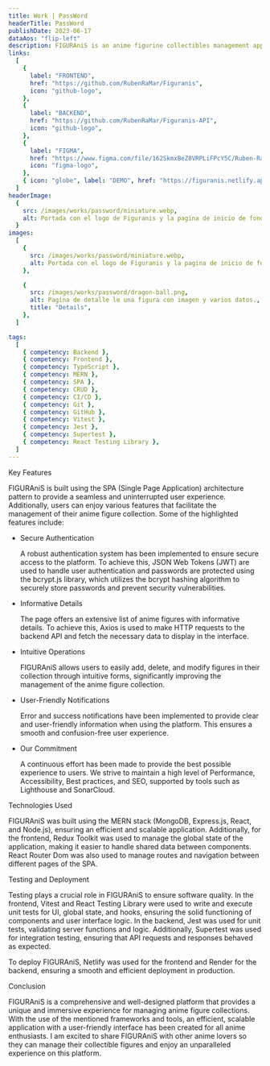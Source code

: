 ```yaml
---
title: Work | PassWord
headerTitle: PassWord
publishDate: 2023-06-17
dataAos: "flip-left"
description: FIGURAniS is an anime figurine collectibles management application. With FIGURAniS, you can read, add, edit, and delete anime figures from your collection.
links:
  [
    {
      label: "FRONTEND",
      href: "https://github.com/RubenRaMar/Figuranis",
      icon: "github-logo",
    },
    {
      label: "BACKEND",
      href: "https://github.com/RubenRaMar/Figuranis-API",
      icon: "github-logo",
    },
    {
      label: "FIGMA",
      href: "https://www.figma.com/file/162SkmxBeZ8VRPLiFPcY5C/Ruben-Ramirez-Final-Project-202304-bcn?type=design&node-id=54%3A361&mode=design&t=OwbVpZkXhJ74mG7x-1",
      icon: "figma-logo",
    },
    { icon: "globe", label: "DEMO", href: "https://figuranis.netlify.app" },
  ]
headerImage:
  {
    src: /images/works/password/miniature.webp,
    alt: Portada con el logo de Figuranis y la pagina de inicio de fondo.,
  }
images:
  [
    {
      src: /images/works/password/miniature.webp,
      alt: Portada con el logo de Figuranis y la pagina de inicio de fondo.,
    },

    {
      src: /images/works/password/dragon-ball.png,
      alt: Pagina de detalle le una figura con imagen y varios datos.,
      title: "Details",
    },
  ]

tags:
  [
    { competency: Backend },
    { competency: Frontend },
    { competency: TypeScript },
    { competency: MERN },
    { competency: SPA },
    { competency: CRUD },
    { competency: CI/CD },
    { competency: Git },
    { competency: GitHub },
    { competency: Vitest },
    { competency: Jest },
    { competency: Supertest },
    { competency: React Testing Library },
  ]
---
```


<article class="work-informations container-column with-background-image">
  <span class="work-informations__title">Key Features</span> 
  <span class="section-divider"></span>
  <p data-aos="zoom-in-up" data-aos-anchor-placement="top-bottom" class="work-informations__description"><span class="keyword">FIGURAniS</span> is built using the SPA (Single Page Application) architecture pattern to provide a seamless and uninterrupted user experience. Additionally, users can enjoy various features that facilitate the management of their <span class="keyword">anime figure</span> collection. Some of the highlighted features include:</p>
  <ul class="work-informations__list container-column">
    <li class="list__information container-column">
      <span class="information__title">Secure Authentication</span>
      <p data-aos="zoom-in" data-aos-anchor-placement="top-bottom" class="information__description">A robust authentication system has been implemented to ensure secure access to the platform. To achieve this, <span class="keyword">JSON Web Tokens (JWT)</span> are used to handle user authentication and passwords are protected using the <span class="keyword">bcrypt.js</span> library, which utilizes the <span class="keyword">bcrypt</span> hashing algorithm to securely store passwords and prevent security vulnerabilities.</p>
    </li>
    <li class="list__information container-column">
      <span class="information__title">Informative Details</span>
      <p data-aos="zoom-in" data-aos-anchor-placement="top-bottom" class="information__description">The page offers an extensive list of <span class="keyword">anime figures</span> with informative details. To achieve this, <span class="keyword">Axios</span> is used to make <span class="keyword">HTTP</span> requests to the backend <span class="keyword">API</span> and fetch the necessary data to display in the interface.</p>
    </li>
    <li class="list__information container-column">
      <span class="information__title">Intuitive Operations</span>
      <p data-aos="zoom-in" data-aos-anchor-placement="top-bottom" class="information__description"><span class="keyword">FIGURAniS</span> allows users to easily add, delete, and modify <span class="keyword">figures</span> in their collection through intuitive forms, significantly improving the management of the <span class="keyword">anime figure</span> collection.</p>
    </li>
    <li class="list__information container-column">
      <span class="information__title">User-Friendly Notifications</span>
      <p data-aos="zoom-in" data-aos-anchor-placement="top-bottom" class="information__description">Error and success notifications have been implemented to provide clear and user-friendly information when using the platform. This ensures a smooth and confusion-free user experience.</p>
    </li>
    <li class="list__information container-column">
      <span class="information__title">Our Commitment</span>
      <p data-aos="zoom-in" data-aos-anchor-placement="top-bottom" class="information__description">A continuous effort has been made to provide the best possible experience to users. We strive to maintain a high level of <span class="keyword">Performance</span>, <span class="keyword">Accessibility</span>, <span class="keyword">Best practices</span>, and <span class="keyword">SEO</span>, supported by tools such as <span class="keyword">Lighthouse</span> and <span class="keyword">SonarCloud</span>.</p>
    </li>
  </ul>
</article>

<article class="work-informations  container-column">
  <span class="work-informations__title">Technologies Used</span>
  <span class="section-divider"></span>
  <p data-aos="zoom-in-up" data-aos-anchor-placement="top-bottom" class="work-informations__description"><span class="keyword">FIGURAniS</span> was built using the <span class="keyword">MERN</span> stack (<span class="keyword">MongoDB</span>, <span class="keyword">Express.js</span>, <span class="keyword">React</span>, and <span class="keyword">Node.js</span>), ensuring an efficient and scalable application. Additionally, for the frontend, <span class="keyword">Redux Toolkit</span> was used to manage the global state of the application, making it easier to handle shared data between components. <span class="keyword">React Router Dom</span> was also used to manage routes and navigation between different pages of the <span class="keyword">SPA</span>.</p>
</article>

<article class="work-informations container-column with-background-image  with-background-image--variant">
  <span class="work-informations__title">Testing and Deployment</span>
  <span class="section-divider"></span>
  <p data-aos="zoom-in-up" data-aos-anchor-placement="top-bottom" class="work-informations__description">Testing plays a crucial role in <span class="keyword">FIGURAniS</span> to ensure software quality. In the frontend, <span class="keyword">Vitest</span> and <span class="keyword">React Testing Library</span> were used to write and execute unit tests for UI, global state, and hooks, ensuring the solid functioning of components and user interface logic. In the backend, <span class="keyword">Jest</span> was used for unit tests, validating server functions and logic. Additionally, <span class="keyword">Supertest</span> was used for integration testing, ensuring that <span class="keyword">API</span> requests and responses behaved as expected.</p>
  <p data-aos="zoom-in-up" data-aos-anchor-placement="top-bottom" class="work-informations__description">To deploy <span class="keyword">FIGURAniS</span>, <span class="keyword">Netlify</span> was used for the frontend and <span class="keyword">Render</span> for the backend, ensuring a smooth and efficient deployment in production.</p>
</article>

<article class="work-informations container-column with-background-image">
  <span class="work-informations__title">Conclusion</span>
  <span class="section-divider"></span>
  <p data-aos="zoom-in-up" data-aos-anchor-placement="top-bottom" class="work-informations__description"><span class="keyword">FIGURAniS</span> is a comprehensive and well-designed platform that provides a unique and immersive experience for managing <span class="keyword">anime figure</span> collections. With the use of the mentioned frameworks and tools, an efficient, scalable application with a user-friendly interface has been created for all anime enthusiasts. I am excited to share <span class="keyword">FIGURAniS</span> with other anime lovers so they can manage their <span class="keyword">collectible figures</span> and enjoy an unparalleled experience on this platform.</p>
</article>

